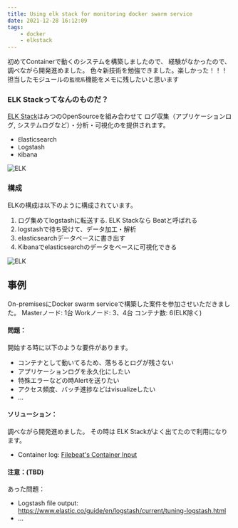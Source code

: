 ```yaml
---
title: Using elk stack for monitoring docker swarm service
date: 2021-12-28 16:12:09
tags:
    - docker
    - elkstack
---
```

初めてContainerで動くのシステムを構築しましたので、
経験がなかったので、調べながら開発進めました。
色々新技術を勉強できました。楽しかった！！！
担当したモジュールの`監視系`機能をメモに残したいと思います

### ELK Stackってなんのものだ？
[ELK Stack](https://www.elastic.co/what-is/elk-stack)はみつのOpenSourceを組み合わせて
ログ収集（アプリケーションログ, システムログなど）・分析・可視化のを提供されます。
- `E`lasticsearch
- `L`ogstash
- `K`ibana

![ELK](elk-stack-elkb-diagram.svg)

### 構成
ELKの構成は以下のように構成されています。
1. ログ集めてlogstashに転送する. ELK Stackなら Beatと呼ばれる
2. logstashで待ち受けて、データ加工・解析
3. elasticsearchデータベースに書き出す
4. Kibanaでelasticsearchのデータをベースに可視化できる

![ELK](elk-stack-elkb-architech.png)

## 事例
On-premisesにDocker swarm serviceで構築した案件を参加させいただきました。
Masterノード: 1台
Workノード: 3、4台
コンテナ数: 6(ELK除く)

#### 問題：
開始する時に以下のような要件があります。
- コンテナとして動いてるため、落ちるとログが残さない
- アプリケーションログを永久化にしたい
- 特殊エラーなどの時Alertを送りたい
- アクセス頻度、バッチ進捗などはvisualizeしたい
- ...

#### ソリューション：
調べながら開発進めました。
その時は ELK Stackがよく出てたので利用になります。
- Container log: [Filebeat's Container Input](https://www.elastic.co/guide/en/beats/filebeat/current/filebeat-input-container.html)

#### 注意：(TBD)
あった問題：
- Logstash file output: https://www.elastic.co/guide/en/logstash/current/tuning-logstash.html
- ...
